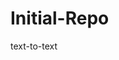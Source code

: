 # Initial-Repo
text-to-text
<!-- This is an intial repo that will contain a basic message and (hopefully) translate the changes to the README file in GitHub -->

<!-- Ok, so based on the initial lesson from Monday, these changes will be made using the following commands below  

1. git clone
2. git status 
3. git add
4. git commit
5. git push

1. git clone: allows you to clone any repo you have in Github into git bash so you can code into it

2. git status: Disiplays the current status of the directory you are working with and its staging area

3. git add: adds the directory into your local repo

4. git commit: allows you to put changes into your repo

5. git push: pushes changes into your github repo
-->
